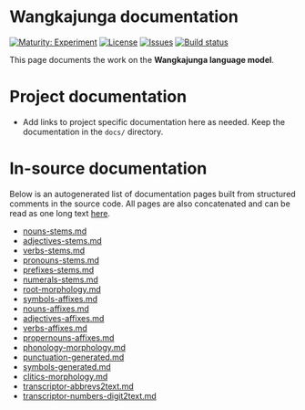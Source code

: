# Wangkajunga documentation

[![Maturity: Experiment](https://img.shields.io/badge/Maturity-Experiment-black.svg)](https://giellalt.github.io/MaturityClassification.html)
[![License](https://img.shields.io/github/license/giellalt/lang-mpj)](https://raw.githubusercontent.com/giellalt/lang-mpj/develop/LICENSE)
[![Issues](https://img.shields.io/github/issues/giellalt/lang-mpj)](https://github.com/giellalt/lang-mpj/issues)
[![Build status](https://github.com/giellalt/lang-mpj/workflows/Speller%20CI+CD/badge.svg)](https://github.com/giellalt/lang-mpj/actions)

This page documents the work on the **Wangkajunga language model**. 

# Project documentation

* Add links to project specific documentation here as needed. Keep the documentation in the `docs/` directory.

# In-source documentation

Below is an autogenerated list of documentation pages built from structured comments in the source code. All pages are also concatenated and can be read as one long text [here](mpj.md).
* [nouns-stems.md](nouns-stems.md)
* [adjectives-stems.md](adjectives-stems.md)
* [verbs-stems.md](verbs-stems.md)
* [pronouns-stems.md](pronouns-stems.md)
* [prefixes-stems.md](prefixes-stems.md)
* [numerals-stems.md](numerals-stems.md)
* [root-morphology.md](root-morphology.md)
* [symbols-affixes.md](symbols-affixes.md)
* [nouns-affixes.md](nouns-affixes.md)
* [adjectives-affixes.md](adjectives-affixes.md)
* [verbs-affixes.md](verbs-affixes.md)
* [propernouns-affixes.md](propernouns-affixes.md)
* [phonology-morphology.md](phonology-morphology.md)
* [punctuation-generated.md](punctuation-generated.md)
* [symbols-generated.md](symbols-generated.md)
* [clitics-morphology.md](clitics-morphology.md)
* [transcriptor-abbrevs2text.md](transcriptor-abbrevs2text.md)
* [transcriptor-numbers-digit2text.md](transcriptor-numbers-digit2text.md)
